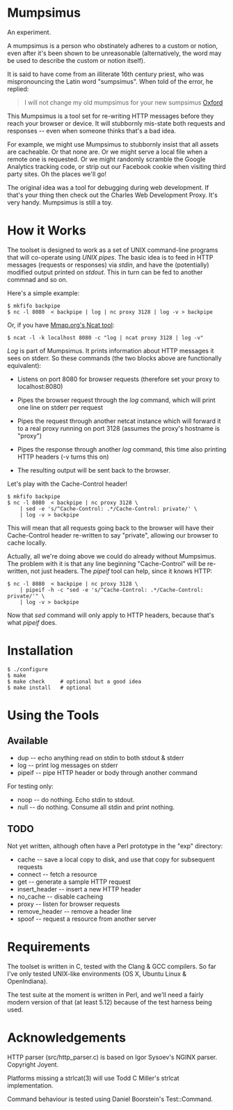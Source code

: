 Mumpsimus
=========

An experiment.

A mumpsimus is a person who obstinately adheres to a custom or notion,
even after it's been shown to be unreasonable (alternatively, the word
may be used to describe the custom or notion itself).

It is said to have come from an illiterate 16th century priest, who
was mispronouncing the Latin word "sumpsimus". When told of the error,
he replied:

> I will not change my old mumpsimus for your new sumpsimus
> [Oxford](http://oxforddictionaries.com/definition/english/mumpsimus)

This Mumpsimus is a tool set for re-writing HTTP messages before they
reach your browser or device. It will stubbornly mis-state both
requests and responses -- even when someone thinks that's a bad idea.

For example, we might use Mumpsimus to stubbornly insist that all
assets are cacheable. Or that none are. Or we might serve a local file
when a remote one is requested. Or we might randomly scramble the
Google Analytics tracking code, or strip out our Facebook cookie when
visiting third party sites. Oh the places we'll go!

The original idea was a tool for debugging during web development. If
that's your thing then check out the Charles Web Development
Proxy. It's very handy. Mumpsimus is still a toy.


How it Works
============

The toolset is designed to work as a set of UNIX command-line programs
that will co-operate using *UNIX pipes*. The basic idea is to feed in
HTTP messages (requests or responses) via *stdin*, and have the
(potentially) modified output printed on *stdout*. This in turn can be
fed to another commnad and so on.

Here's a simple example:

    $ mkfifo backpipe
    $ nc -l 8080  < backpipe | log | nc proxy 3128 | log -v > backpipe

Or, if you have [Mmap.org's Ncat tool](http://nmap.org/ncat/):

    $ ncat -l -k localhost 8080 -c "log | ncat proxy 3128 | log -v"

*Log* is part of Mumpsimus. It prints information about HTTP messages
it sees on stderr. So these commands (the two blocks above are
functionally equivalent):

  - Listens on port 8080 for browser requests (therefore set your
    proxy to localhost:8080)

  - Pipes the browser request through the *log* command, which will
    print one line on stderr per request

  - Pipes the request through another netcat instance which will
    forward it to a real proxy running on port 3128 (assumes the
    proxy's hostname is "proxy")

  - Pipes the response through another *log* command, this time also
    printing HTTP headers (-v turns this on)

  - The resulting output will be sent back to the browser.

Let's play with the Cache-Control header!

    $ mkfifo backpipe
    $ nc -l 8080  < backpipe | nc proxy 3128 \
        | sed -e 's/^Cache-Control: .*/Cache-Control: private/' \
        | log -v > backpipe

This will mean that all requests going back to the browser will have
their Cache-Control header re-written to say "private", allowing our
browser to cache locally.

Actually, all we're doing above we could do already without
Mumpsimus. The problem with it is that any line beginning
"Cache-Control" will be re-written, not just headers. The *pipeif*
tool can help, since it knows HTTP:

    $ nc -l 8080  < backpipe | nc proxy 3128 \
        | pipeif -h -c "sed -e 's/^Cache-Control: .*/Cache-Control: private/'" \
        | log -v > backpipe

Now that _sed_ command will only apply to HTTP headers, because that's
what *pipeif* does.


Installation
============

    $ ./configure
    $ make
    $ make check     # optional but a good idea
    $ make install   # optional


Using the Tools
===============

Available
---------

* dup -- echo anything read on stdin to both stdout & stderr
* log -- print log messages on stderr
* pipeif -- pipe HTTP header or body through another command

For testing only:

* noop -- do nothing. Echo stdin to stdout.
* null -- do nothing. Consume all stdin and print nothing.


TODO
----

Not yet written, although often have a Perl prototype in the "exp"
directory:

* cache -- save a local copy to disk, and use that copy for subsequent
  requests
* connect -- fetch a resource
* get -- generate a sample HTTP request
* insert_header -- insert a new HTTP header
* no_cache -- disable cacheing
* proxy -- listen for browser requests
* remove_header -- remove a header line
* spoof -- request a resource from another server


Requirements
============

The toolset is written in C, tested with the Clang & GCC compilers. So
far I've only tested UNIX-like environments (OS X, Ubuntu Linux &
OpenIndiana).

The test suite at the moment is written in Perl, and we'll need a
fairly modern version of that (at least 5.12) because of the test
harness being used.


Acknowledgements
================

HTTP parser (src/http_parser.c) is based on Igor Sysoev's NGINX
parser. Copyright Joyent.

Platforms missing a strlcat(3) will use Todd C Miller's strlcat
implementation.

Command behaviour is tested using Daniel Boorstein's Test::Command.
